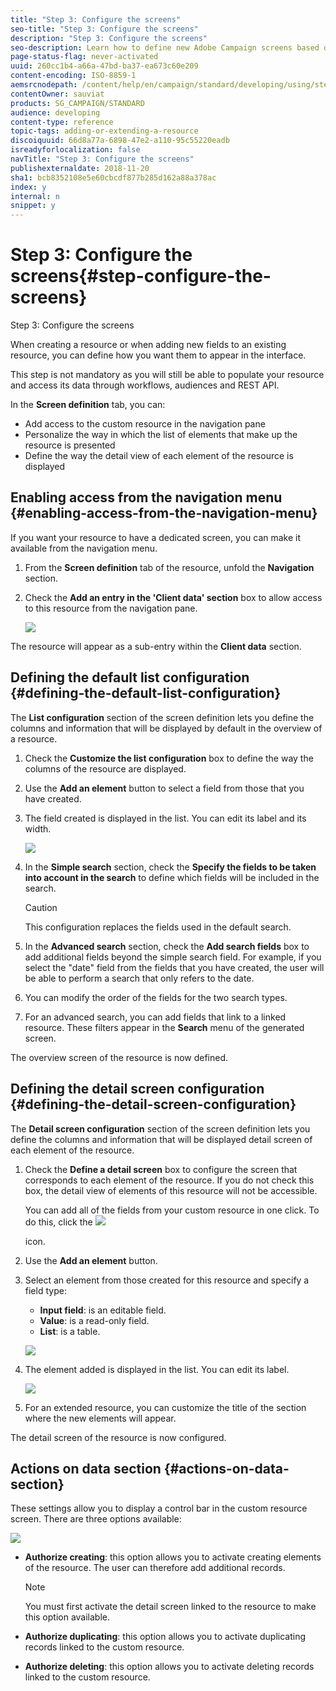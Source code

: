 ```yaml
---
title: "Step 3: Configure the screens"
seo-title: "Step 3: Configure the screens"
description: "Step 3: Configure the screens"
seo-description: Learn how to define new Adobe Campaign screens based on the resource data structure.
page-status-flag: never-activated
uuid: 260cc1b4-a66a-47bd-ba37-ea673c60e209
content-encoding: ISO-8859-1
aemsrcnodepath: /content/help/en/campaign/standard/developing/using/step-3--configure-the-screens
contentOwner: sauviat
products: SG_CAMPAIGN/STANDARD
audience: developing
content-type: reference
topic-tags: adding-or-extending-a-resource
discoiquuid: 66d8a77a-6898-47e2-a110-95c55220eadb
isreadyforlocalization: false
navTitle: "Step 3: Configure the screens"
publishexternaldate: 2018-11-20
sha1: bcb8352108e5e60cbcdf877b285d162a88a378ac
index: y
internal: n
snippet: y
---
```


# Step 3: Configure the screens{#step-configure-the-screens}

Step 3: Configure the screens

When creating a resource or when adding new fields to an existing resource, you can define how you want them to appear in the interface.

This step is not mandatory as you will still be able to populate your resource and access its data through workflows, audiences and REST API.

In the **Screen definition** tab, you can:

* Add access to the custom resource in the navigation pane
* Personalize the way in which the list of elements that make up the resource is presented
* Define the way the detail view of each element of the resource is displayed

## Enabling access from the navigation menu {#enabling-access-from-the-navigation-menu}

If you want your resource to have a dedicated screen, you can make it available from the navigation menu.

1. From the **Screen definition** tab of the resource, unfold the **Navigation** section.
1. Check the **Add an entry in the 'Client data' section** box to allow access to this resource from the navigation pane. 

   ![](assets/schema_extension_19.png)

The resource will appear as a sub-entry within the **Client data** section.

## Defining the default list configuration {#defining-the-default-list-configuration}

The **List configuration** section of the screen definition lets you define the columns and information that will be displayed by default in the overview of a resource.

1. Check the **Customize the list configuration** box to define the way the columns of the resource are displayed.
1. Use the **Add an element** button to select a field from those that you have created.
1. The field created is displayed in the list. You can edit its label and its width.

   ![](assets/schema_extension_20.png)

1. In the **Simple search** section, check the **Specify the fields to be taken into account in the search** to define which fields will be included in the search.

   >[!CAUTION]
   >
   >This configuration replaces the fields used in the default search.

1. In the **Advanced search** section, check the **Add search fields** box to add additional fields beyond the simple search field. For example, if you select the "date" field from the fields that you have created, the user will be able to perform a search that only refers to the date.
1. You can modify the order of the fields for the two search types.
1. For an advanced search, you can add fields that link to a linked resource. These filters appear in the **Search** menu of the generated screen.

The overview screen of the resource is now defined.

## Defining the detail screen configuration {#defining-the-detail-screen-configuration}

The **Detail screen configuration** section of the screen definition lets you define the columns and information that will be displayed detail screen of each element of the resource.

1. Check the **Define a detail screen** box to configure the screen that corresponds to each element of the resource. If you do not check this box, the detail view of elements of this resource will not be accessible.

   You can add all of the fields from your custom resource in one click. To do this, click the  ![](assets/addAllFieldsIcon.png)

   icon. 

1. Use the **Add an element** button.
1. Select an element from those created for this resource and specify a field type:

    * **Input field**: is an editable field.
    * **Value**: is a read-only field.
    * **List**: is a table.

   ![](assets/schema_extension_23.png)

1. The element added is displayed in the list. You can edit its label.

   ![](assets/schema_extension_22.png)

1. For an extended resource, you can customize the title of the section where the new elements will appear.

The detail screen of the resource is now configured.

## Actions on data section {#actions-on-data-section}

These settings allow you to display a control bar in the custom resource screen. There are three options available:

![](assets/schema_extension_actions.png)

* **Authorize creating**: this option allows you to activate creating elements of the resource. The user can therefore add additional records.

  >[!NOTE]
  >
  >You must first activate the detail screen linked to the resource to make this option available.

* **Authorize duplicating**: this option allows you to activate duplicating records linked to the custom resource.
* **Authorize deleting**: this option allows you to activate deleting records linked to the custom resource.

